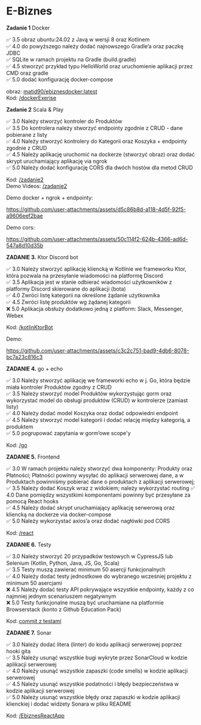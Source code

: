 # E-Biznes

**Zadanie 1** Docker

:white_check_mark: 3.5 obraz ubuntu:24.02 z Javą w wersji 8 oraz Kotlinem  
:white_check_mark: 4.0 do powyższego należy dodać najnowszego Gradle’a oraz paczkę JDBC  
:white_check_mark: SQLite w ramach projektu na Gradle (build.gradle)  
:white_check_mark: 4.5 stworzyć przykład typu HelloWorld oraz uruchomienie aplikacji przez CMD oraz gradle  
:white_check_mark: 5.0 dodać konfigurację docker-compose  

obraz: [matid90/ebiznesdocker:latest](https://hub.docker.com/r/matid90/ebiznesdocker)  
Kod: [/dockerExerise](https://github.com/Ech0n/ebiznes/tree/main/dockerExercise)

**Zadanie 2** Scala & Play

:white_check_mark: 3.0 Należy stworzyć kontroler do Produktów  
:white_check_mark: 3.5 Do kontrolera należy stworzyć endpointy zgodnie z CRUD - dane pobierane z listy  
:white_check_mark: 4.0 Należy stworzyć kontrolery do Kategorii oraz Koszyka + endpointy zgodnie z CRUD  
:white_check_mark: 4.5 Należy aplikację uruchomić na dockerze (stworzyć obraz) oraz dodać skrypt uruchamiający aplikację via ngrok  
:white_check_mark: 5.0 Należy dodać konfigurację CORS dla dwóch hostów dla metod CRUD   

Kod: [/zadanie2](https://github.com/Ech0n/ebiznes/tree/main/zadanie2)  
Demo Videos: [/zadanie2](https://github.com/Ech0n/ebiznes/tree/main/demos/scala)

Demo docker + ngrok + endpointy:

https://github.com/user-attachments/assets/d5c86b8d-a118-4d5f-92f5-a9606eef2bae

Demo cors:

https://github.com/user-attachments/assets/50c114f2-624b-4366-ad6d-547a8d10d35b

**ZADANIE 3.** Ktor Discord bot

:white_check_mark: 3.0 Należy stworzyć aplikację kliencką w Kotlinie we frameworku Ktor, która pozwala na przesyłanie wiadomości na platformę Discord  
:white_check_mark: 3.5 Aplikacja jest w stanie odbierać wiadomości użytkowników z platformy Discord skierowane do aplikacji (bota)  
:white_check_mark: 4.0 Zwróci listę kategorii na określone żądanie użytkownika  
:white_check_mark: 4.5 Zwróci listę produktów wg żądanej kategorii  
:x: 5.0 Aplikacja obsłuży dodatkowo jedną z platform: Slack, Messenger,  
Webex

Kod: [/kotlinKtorBot](https://github.com/Ech0n/ebiznes/tree/main/kotlinKtorBot)  

Demo:

https://github.com/user-attachments/assets/c3c2c751-bad9-4db6-8078-bc7a23c816c3


**ZADANIE 4.** go + echo

:white_check_mark: 3.0 Należy stworzyć aplikację we frameworki echo w j. Go, która będzie miała kontroler Produktów zgodny z CRUD  
:white_check_mark: 3.5 Należy stworzyć model Produktów wykorzystując gorm oraz wykorzystać model do obsługi produktów (CRUD) w kontrolerze (zamiast listy)   
:white_check_mark: 4.0 Należy dodać model Koszyka oraz dodać odpowiedni endpoint  
:white_check_mark: 4.5 Należy stworzyć model kategorii i dodać relację między kategorią, a produktem  
:white_check_mark: 5.0 pogrupować zapytania w gorm’owe scope'y  

Kod: [/go](https://github.com/Ech0n/ebiznes/tree/main/go)  

**ZADANIE 5.** Frontend

:white_check_mark: 3.0 W ramach projektu należy stworzyć dwa komponenty: Produkty oraz Płatności; Płatności powinny wysyłać do aplikacji serwerowej dane, a w Produktach powinniśmy pobierać dane o produktach z aplikacji serwerowej;  
:white_check_mark: 3.5 Należy dodać Koszyk wraz z widokiem; należy wykorzystać routing
:white_check_mark: 4.0 Dane pomiędzy wszystkimi komponentami powinny być przesyłane za pomocą React hooks  
:white_check_mark: 4.5 Należy dodać skrypt uruchamiający aplikację serwerową oraz kliencką na dockerze via docker-compose  
:white_check_mark: 5.0 Należy wykorzystać axios’a oraz dodać nagłówki pod CORS  


Kod: [/react](https://github.com/Ech0n/ebiznes/tree/main/react)  


**ZADANIE 6.** Testy

:white_check_mark: 3.0 Należy stworzyć 20 przypadków testowych w CypressJS lub Selenium (Kotlin, Python, Java, JS, Go, Scala)  
:white_check_mark: 3.5 Testy muszą zawierać minimum 50 asercji funkcjonalnych  
:white_check_mark: 4.0 Należy dodać testy jednostkowe do wybranego wcześniej projektu z minimum 50 asercjami  
:x: 4.5 Należy dodać testy API pokrywające wszystkie endpointy, każdy z co najmniej jednym scenariuszem negatywnym  
:x: 5.0 Testy funkcjonalne muszą być uruchamiane na platformie Browserstack (konto z Github Education Pack)  

Kod: [commit z testami](https://github.com/Ech0n/blef/commit/cb650fdf4469316a1daf5b5d1d9617a0c9f1a3b6)


**ZADANIE 7.** Sonar

:white_check_mark: 3.0 Należy dodać litera (linter) do kodu aplikacji serwerowej poprzez hooki gita  
:white_check_mark: 3.5 Należy usunąć wszystkie bugi wykryte przez SonarCloud w kodzie aplikacji serwerowej  
:white_check_mark: 4.0 Należy usunąć wszystkie zapaszki (code smells) w kodzie aplikacji serwerowej  
:white_check_mark: 4.5 Należy usunąć wszystkie podatności i błędy bezpieczeństwa w kodzie aplikacji serwerowej  
:white_check_mark: 5.0 Należy usunąć wszystkie błędy oraz zapaszki w kodzie aplikacji klienckiej i dodać widżety Sonara w pliku README  

Kod: [/EbiznesReactApp](https://github.com/Ech0n/EbiznesReactApp)
